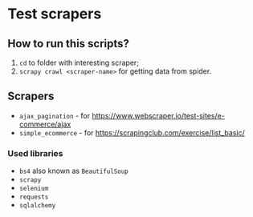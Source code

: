 # Test scrapers

## How to run this scripts?
1) `cd` to folder with interesting scraper;
2) `scrapy crawl <scraper-name>` for getting data from spider.


## Scrapers
- `ajax_pagination` - for https://www.webscraper.io/test-sites/e-commerce/ajax
- `simple_ecommerce` - for https://scrapingclub.com/exercise/list_basic/

### Used libraries
- `bs4` also known as `BeautifulSoup`
- `scrapy`
- `selenium`
- `requests`
- `sqlalchemy`